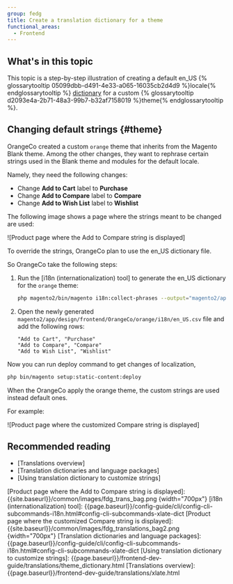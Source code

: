 ```yaml
---
group: fedg
title: Create a translation dictionary for a theme
functional_areas:
  - Frontend
---
```


## What's in this topic

This topic is a step-by-step illustration of creating a default en_US {% glossarytooltip 05099dbb-d491-4e33-a065-16035cb2d4d9 %}locale{% endglossarytooltip %} <a href="{{ page.baseurl }}/frontend-dev-guide/translations/xlate.html#translate_terms">dictionary</a> for a custom {% glossarytooltip d2093e4a-2b71-48a3-99b7-b32af7158019 %}theme{% endglossarytooltip %}. 

## Changing default strings {#theme}

OrangeCo created a custom `orange` theme that inherits from the Magento Blank theme.
Among the other changes, they want to rephrase certain strings used in the Blank theme and modules for the default locale. 

Namely, they need the following changes:
-   Change **Add to Cart** label to **Purchase**
-   Change **Add to Compare** label to **Compare**
-   Change **Add to Wish List** label to **Wishlist**


The following image shows a page where the strings meant to be changed are used:

![Product page where the Add to Compare string is displayed]

To override the strings, OrangeCo plan to use the en_US dictionary file. 

So OrangeCo take the following steps:

1. Run the [i18n (internationalization) tool] to generate the en_US dictionary for the `orange` theme:
    ```bash
    php magento2/bin/magento i18n:collect-phrases --output="magento2/app/design/frontend/OrangeCo/orange/i18n/en_US.csv" magento2/app/design/frontend/OrangeCo/orange
    ```
2. Open the newly generated `magento2/app/design/frontend/OrangeCo/orange/i18n/en_US.csv` file and add the following rows:
    ```text
    "Add to Cart", "Purchase"
    "Add to Compare", "Compare"
    "Add to Wish List", "Wishlist"
    ```

Now you can run deploy command to get changes of localization,
```bash
php bin/magento setup:static-content:deploy
```

When the OrangeCo apply the orange theme, the custom strings are used instead default ones. 

For example:

![Product page where the customized Compare string is displayed]

##  Recommended reading 

-   [Translations overview]
-   [Translation dictionaries and language packages]
-   [Using translation dictionary to customize strings]



[Product page where the Add to Compare string is displayed]: {{site.baseurl}}/common/images/fdg_trans_bag.png {width="700px"}
[i18n (internationalization) tool]: {{page.baseurl}}/config-guide/cli/config-cli-subcommands-i18n.html#config-cli-subcommands-xlate-dict
[Product page where the customized Compare string is displayed]: {{site.baseurl}}/common/images/fdg_translations_bag2.png {width="700px"}
[Translation dictionaries and language packages]: {{page.baseurl}}/config-guide/cli/config-cli-subcommands-i18n.html#config-cli-subcommands-xlate-dict
[Using translation dictionary to customize strings]: {{page.baseurl}}/frontend-dev-guide/translations/theme_dictionary.html
[Translations overview]: {{page.baseurl}}/frontend-dev-guide/translations/xlate.html

